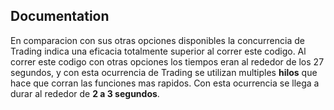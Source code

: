 ## Documentation

En comparacion con sus otras opciones disponibles la concurrencia de Trading indica una eficacia totalmente superior al correr este codigo.
Al correr este codigo con otras opciones los tiempos eran al rededor de los 27 segundos, y con esta ocurrencia de Trading se utilizan multiples **hilos** que hace que corran las funciones mas rapidos.
Con esta ocurrencia se llega a durar al rededor de **2 a 3 segundos**.

